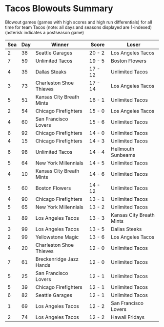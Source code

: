 # Tacos Blowouts Summary



Blowout games (games with high scores and high run differentials) for all time for team Tacos (note: all days and seasons displayed are 1-indexed) (asterisk indicates a postseason game)


| Sea | Day | Winner | Score | Loser | 
| ------ |------ |------ |------ |------ |
| 2 | 38 | Seattle Garages | 20 - 2 | Los Angeles Tacos | 
| 7 | 59 | Unlimited Tacos | 19 - 5 | Boston Flowers | 
| 4 | 35 | Dallas Steaks | 17 - 12 | Unlimited Tacos | 
| 3 | 73 | Charleston Shoe Thieves | 17 - 14 | Los Angeles Tacos | 
| 5 | 51 | Kansas City Breath Mints | 16 - 1 | Unlimited Tacos | 
| 2 | 54 | Chicago Firefighters | 15 - 0 | Los Angeles Tacos | 
| 4 | 60 | San Francisco Lovers | 15 - 6 | Unlimited Tacos | 
| 6 | 92 | Chicago Firefighters | 14 - 0 | Unlimited Tacos | 
| 4 | 15 | Chicago Firefighters | 14 - 3 | Unlimited Tacos | 
| 6 | 98 | Unlimited Tacos | 14 - 4 | Hellmouth Sunbeams | 
| 5 | 64 | New York Millennials | 14 - 5 | Unlimited Tacos | 
| 4 | 10 | Kansas City Breath Mints | 14 - 6 | Unlimited Tacos | 
| 5 | 60 | Boston Flowers | 14 - 12 | Unlimited Tacos | 
| 4 | 90 | Chicago Firefighters | 13 - 1 | Unlimited Tacos | 
| 5 | 65 | New York Millennials | 13 - 2 | Unlimited Tacos | 
| 1 | 89 | Los Angeles Tacos | 13 - 3 | Kansas City Breath Mints | 
| 3 | 99 | Los Angeles Tacos | 13 - 5 | Dallas Steaks | 
| 2 | 99 | Yellowstone Magic | 13 - 6 | Los Angeles Tacos | 
| 4 | 20 | Charleston Shoe Thieves | 12 - 0 | Unlimited Tacos | 
| 7 | 61 | Breckenridge Jazz Hands | 12 - 0 | Unlimited Tacos | 
| 5 | 25 | San Francisco Lovers | 12 - 1 | Unlimited Tacos | 
| 5 | 39 | Chicago Firefighters | 12 - 1 | Unlimited Tacos | 
| 6 | 82 | Seattle Garages | 12 - 1 | Unlimited Tacos | 
| 1 | 69 | Los Angeles Tacos | 12 - 2 | San Francisco Lovers | 
| 2 | 74 | Los Angeles Tacos | 12 - 2 | Hawaii Fridays | 


